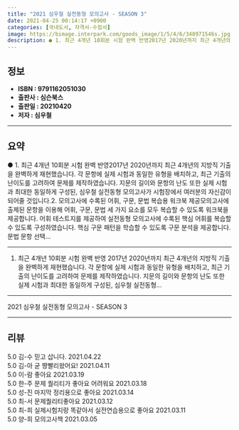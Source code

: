 ```yaml
---
title: "2021 심우철 실전동형 모의고사 - SEASON 3"
date: 2021-04-25 00:14:17 +0900
categories: [국내도서, 자격서-수험서]
image: https://bimage.interpark.com/goods_image/1/5/4/6/348971546s.jpg
description: ● 1. 최근 4개년 10회분 시험 완벽 반영2017년 2020년까지 최근 4개년의 지방직 기출을 완벽하게 재현했습니다. 각 문항에 실제 시험과 동일한 유형을 배치하고, 최근 기출의 난이도를 고려하여 문제를 제작하였습니다. 지문의 길이와 문항의 난도 또한 실제 시험과 최대한 동일하
---
```


## **정보**

- **ISBN : 9791162051030**
- **출판사 : 심슨북스**
- **출판일 : 20210420**
- **저자 : 심우철**

------



## **요약**

●  1.  최근 4개년 10회분 시험 완벽 반영2017년  2020년까지 최근 4개년의 지방직 기출을 완벽하게 재현했습니다. 각 문항에 실제 시험과 동일한 유형을 배치하고, 최근 기출의 난이도를 고려하여 문제를 제작하였습니다. 지문의 길이와 문항의 난도 또한 실제 시험과 최대한 동일하게 구성된, 심우철 실전동형 모의고사가 시험장에서 여러분의 자신감이 되어줄 것입니다.2.  모의고사에 수록된 어휘, 구문, 문법 복습용 워크북 제공모의고사에 출제된 문항을 이용해 어휘, 구문, 문법 세 가지 요소를 모두 복습할 수 있도록 워크북을 제공합니다. 어휘 테스트지를 제공하여 실전동형 모의고사에 수록된 핵심 어휘를 복습할 수 있도록 구성하였습니다. 핵심 구문 패턴을 학습할 수 있도록 구문 분석을 제공합니다. 문법 문항 선택...

------

1.  최근 4개년 10회분 시험 완벽 반영
2017년  2020년까지 최근 4개년의 지방직 기출을 완벽하게 재현했습니다. 각 문항에 실제 시험과 동일한 유형을 배치하고, 최근 기출의 난이도를 고려하여 문제를 제작하였습니다. 지문의 길이와 문항의 난도 또한 실제 시험과 최대한 동일하게 구성된, 심우철 실전동형... 

------


2021 심우철 실전동형 모의고사 - SEASON 3 

------


## **리뷰** 

5.0 김-수 믿고 삽니다. 2021.04.22 <br/>5.0 김-아 굳 짱빨리왔어요! 2021.04.11 <br/>5.0 이-람 좋아요 2021.03.19 <br/>5.0 한-주 문제 퀄리티가 좋아요 어려워요  2021.03.18 <br/>5.0 성-진 마지막 정리용으로 좋아요 2021.03.14 <br/>5.0 최-서 문제퀄리티좋아요 2021.03.12 <br/>5.0 최-희 실제시험지랑 똑같아서 실전연습용으로 좋아요 2021.03.11 <br/>5.0 양-희 모의고사책 2021.03.05 <br/>